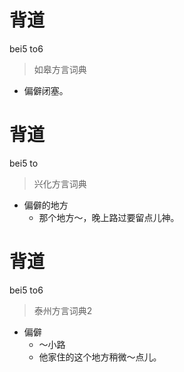 # 背道
bei5 to6
> 如皋方言词典
- 偏僻闭塞。

# 背道
bei5 to
> 兴化方言词典
- 偏僻的地方
  - 那个地方～，晚上路过要留点儿神。

# 背道
bei5 to6
> 泰州方言词典2
- 偏僻
  - ～小路
  - 他家住的这个地方稍微～点儿。
